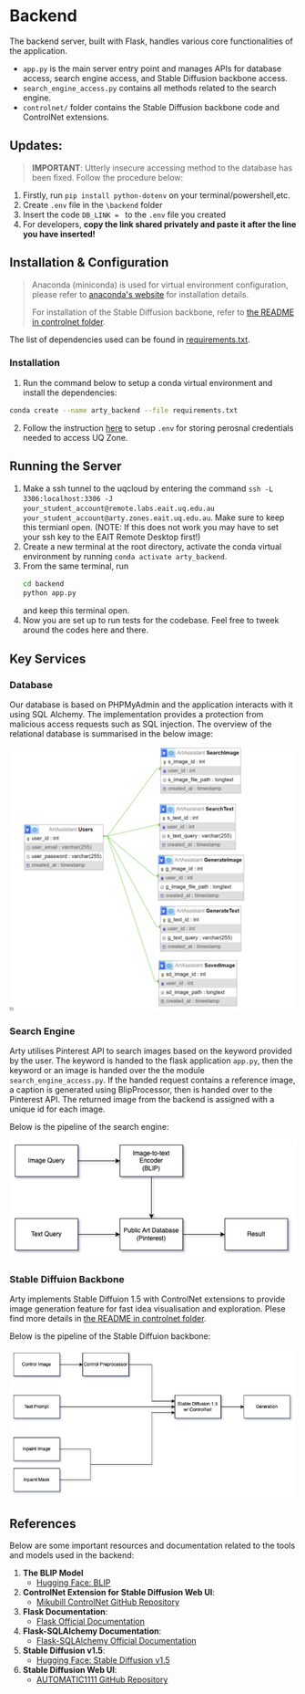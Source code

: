 # Backend

The backend server, built with Flask, handles various core functionalities of the application.

-   `app.py` is the main server entry point and manages APIs for database access, search engine access, and Stable Diffusion backbone access.
-   `search_engine_access.py` contains all methods related to the search engine.
-   `controlnet/` folder contains the Stable Diffusion backbone code and ControlNet extensions.

## Updates:

> **IMPORTANT**: Utterly insecure accessing method to the database has been fixed. Follow the procedure below:

1. Firstly, run `pip install python-dotenv` on your terminal/powershell,etc.
2. Create `.env` file in the `\backend` folder
3. Insert the code `DB_LINK = ` to the `.env` file you created
4. For developers, **copy the link shared privately and paste it after the line you have inserted!**

## Installation & Configuration

> Anaconda (miniconda) is used for virtual environment configuration, please refer to [anaconda's website](https://www.anaconda.com/download/success) for installation details.
>
> For installation of the Stable Diffusion backbone, refer to [the README in controlnet folder](controlnet\README.md).

The list of dependencies used can be found in [requirements.txt](backend/requirements.txt).

### Installation

1. Run the command below to setup a conda virtual environment and install the dependencies:

```bash
conda create --name arty_backend --file requirements.txt
```

2. Follow the instruction [here](#updates) to setup `.env` for storing perosnal credentials needed to access UQ Zone.

## Running the Server

1. Make a ssh tunnel to the uqcloud by entering the command
   `ssh -L 3306:localhost:3306 -J your_student_account@remote.labs.eait.uq.edu.au your_student_account@arty.zones.eait.uq.edu.au`.
   Make sure to keep this termianl open. (NOTE: If this does not work you may have to set your ssh key to the EAIT Remote Desktop first!)
2. Create a new terminal at the root directory, activate the conda virtual environment by running `conda activate arty_backend`.
3. From the same terminal, run
   ```bash
   cd backend
   python app.py
   ```
   and keep this terminal open.
6. Now you are set up to run tests for the codebase. Feel free to tweek around the codes here and there.

## Key Services

### Database

Our database is based on PHPMyAdmin and the application interacts with it using SQL Alchemy. The implementation provides a protection from malicious access requests such as SQL injection. The overview of the relational database is summarised in the below image:

<img src = '..\images\db.png' alt = 'database structure'>

### Search Engine

Arty utilises Pinterest API to search images based on the keyword provided by the user. The keyword is handed to the flask application `app.py`, then the keyword or an image is handed over the the module `search_engine_access.py`. If the handed request contains a reference image, a caption is generated using BlipProcessor, then is handed over to the Pinterest API. The returned image from the backend is assigned with a unique id for each image.

Below is the pipeline of the search engine:

<img src = '..\images\search_pipeline.png' alt = 'search engine pipeline'>

### Stable Diffuion Backbone

Arty implements Stable Diffuion 1.5 with ControlNet extensions to provide image generation feature for fast idea visualisation and exploration. Plese find more details in [the README in controlnet folder](controlnet\README.md).

Below is the pipeline of the Stable Diffuion backbone:

<img src = '..\images\sd_pipeline.png' alt = 'stable diffusion backbone pipeline'>

## References

Below are some important resources and documentation related to the tools and models used in the backend:

1. **The BLIP Model**
   - [Hugging Face: BLIP](https://huggingface.co/docs/transformers/en/model_doc/blip)
2. **ControlNet Extension for Stable Diffusion Web UI**:
    - [Mikubill ControlNet GitHub Repository](https://github.com/Mikubill/sd-webui-controlnet)
3. **Flask Documentation**:
    - [Flask Official Documentation](https://flask.palletsprojects.com/en/3.0.x/)
4. **Flask-SQLAlchemy Documentation**:
    - [Flask-SQLAlchemy Official Documentation](https://flask-sqlalchemy.readthedocs.io/en/3.1.x/)
5. **Stable Diffusion v1.5**:
    - [Hugging Face: Stable Diffusion v1.5](https://huggingface.co/stable-diffusion-v1-5/stable-diffusion-v1-5)
6. **Stable Diffusion Web UI**:
    - [AUTOMATIC1111 GitHub Repository](https://github.com/AUTOMATIC1111/stable-diffusion-webui)
